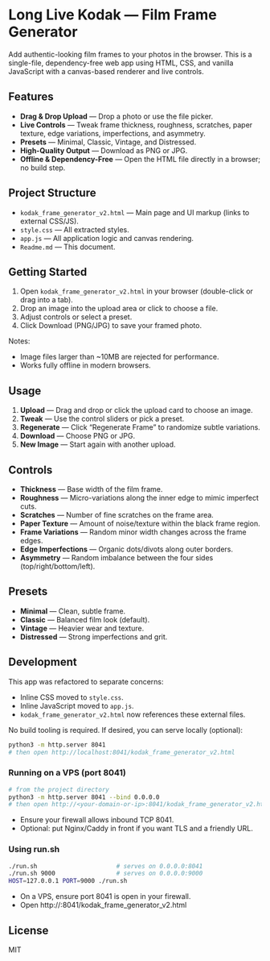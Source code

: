 # Long Live Kodak — Film Frame Generator

Add authentic-looking film frames to your photos in the browser. This is a single-file, dependency-free web app using HTML, CSS, and vanilla JavaScript with a canvas-based renderer and live controls.

## Features
* **Drag & Drop Upload** — Drop a photo or use the file picker.
* **Live Controls** — Tweak frame thickness, roughness, scratches, paper texture, edge variations, imperfections, and asymmetry.
* **Presets** — Minimal, Classic, Vintage, and Distressed.
* **High-Quality Output** — Download as PNG or JPG.
* **Offline & Dependency-Free** — Open the HTML file directly in a browser; no build step.

## Project Structure
* `kodak_frame_generator_v2.html` — Main page and UI markup (links to external CSS/JS).
* `style.css` — All extracted styles.
* `app.js` — All application logic and canvas rendering.
* `Readme.md` — This document.

## Getting Started
1. Open `kodak_frame_generator_v2.html` in your browser (double-click or drag into a tab).
2. Drop an image into the upload area or click to choose a file.
3. Adjust controls or select a preset.
4. Click Download (PNG/JPG) to save your framed photo.

Notes:
* Image files larger than ~10MB are rejected for performance.
* Works fully offline in modern browsers.

## Usage
1. **Upload** — Drag and drop or click the upload card to choose an image.
2. **Tweak** — Use the control sliders or pick a preset.
3. **Regenerate** — Click “Regenerate Frame” to randomize subtle variations.
4. **Download** — Choose PNG or JPG.
5. **New Image** — Start again with another upload.

## Controls
* **Thickness** — Base width of the film frame.
* **Roughness** — Micro-variations along the inner edge to mimic imperfect cuts.
* **Scratches** — Number of fine scratches on the frame area.
* **Paper Texture** — Amount of noise/texture within the black frame region.
* **Frame Variations** — Random minor width changes across the frame edges.
* **Edge Imperfections** — Organic dots/divots along outer borders.
* **Asymmetry** — Random imbalance between the four sides (top/right/bottom/left).

## Presets
* **Minimal** — Clean, subtle frame.
* **Classic** — Balanced film look (default).
* **Vintage** — Heavier wear and texture.
* **Distressed** — Strong imperfections and grit.

## Development
This app was refactored to separate concerns:
* Inline CSS moved to `style.css`.
* Inline JavaScript moved to `app.js`.
* `kodak_frame_generator_v2.html` now references these external files.

No build tooling is required. If desired, you can serve locally (optional):

```bash
python3 -m http.server 8041
# then open http://localhost:8041/kodak_frame_generator_v2.html
```

### Running on a VPS (port 8041)
```bash
# from the project directory
python3 -m http.server 8041 --bind 0.0.0.0
# then open http://<your-domain-or-ip>:8041/kodak_frame_generator_v2.html
```
* Ensure your firewall allows inbound TCP 8041.
* Optional: put Nginx/Caddy in front if you want TLS and a friendly URL.

### Using run.sh
```bash
./run.sh                      # serves on 0.0.0.0:8041
./run.sh 9000                 # serves on 0.0.0.0:9000
HOST=127.0.0.1 PORT=9000 ./run.sh
```
- On a VPS, ensure port 8041 is open in your firewall.
- Open http://<your-domain-or-ip>:8041/kodak_frame_generator_v2.html

## License
MIT
